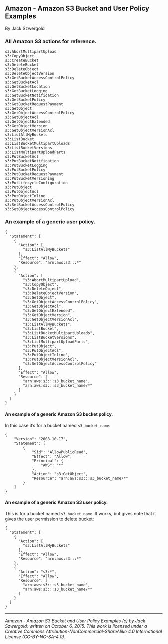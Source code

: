 ## Amazon - Amazon S3 Bucket and User Policy Examples

By Jack Szwergold

### All Amazon S3 actions for reference.

	s3:AbortMultipartUpload
	s3:CopyObject
	s3:CreateBucket
	s3:DeleteBucket
	s3:DeleteObject
	s3:DeleteObjectVersion
	s3:GetBucketAccessControlPolicy
	s3:GetBucketAcl
	s3:GetBucketLocation
	s3:GetBucketLogging
	s3:GetBucketNotification
	s3:GetBucketPolicy
	s3:GetBucketRequestPayment
	s3:GetObject
	s3:GetObjectAccessControlPolicy
	s3:GetObjectAcl
	s3:GetObjectExtended
	s3:GetObjectVersion
	s3:GetObjectVersionAcl
	s3:ListAllMyBuckets
	s3:ListBucket
	s3:ListBucketMultipartUploads
	s3:ListBucketVersions
	s3:ListMultipartUploadParts
	s3:PutBucketAcl
	s3:PutBucketNotification
	s3:PutBucketLogging
	s3:PutBucketPolicy
	s3:PutBucketRequestPayment
	s3:PutBucketVersioning
	s3:PutLifecycleConfiguration
	s3:PutObject
	s3:PutObjectAcl
	s3:PutObjectInline
	s3:PutObjectVersionAcl
	s3:SetBucketAccessControlPolicy
	s3:SetObjectAccessControlPolicy

### An example of a generic user policy.

	{
	  "Statement": [
	    {
	      "Action": [
	        "s3:ListAllMyBuckets"
	      ],
	      "Effect": "Allow",
	      "Resource": "arn:aws:s3:::*"
	    },
	    {
	      "Action": [
	        "s3:AbortMultipartUpload",
	        "s3:CopyObject",
	        "s3:DeleteObject",
	        "s3:DeleteObjectVersion",
	        "s3:GetObject",
	        "s3:GetObjectAccessControlPolicy",
	        "s3:GetObjectAcl",
	        "s3:GetObjectExtended",
	        "s3:GetObjectVersion",
	        "s3:GetObjectVersionAcl",
	        "s3:ListAllMyBuckets",
	        "s3:ListBucket",
	        "s3:ListBucketMultipartUploads",
	        "s3:ListBucketVersions",
	        "s3:ListMultipartUploadParts",
	        "s3:PutObject",
	        "s3:PutObjectAcl",
	        "s3:PutObjectInline",
	        "s3:PutObjectVersionAcl",
	        "s3:SetObjectAccessControlPolicy"
	      ],
	      "Effect": "Allow",
	      "Resource": [
	        "arn:aws:s3:::s3_bucket_name",
	        "arn:aws:s3:::s3_bucket_name/*"
	      ]
	    }
	  ]
	}


#### An example of a generic Amazon S3 bucket policy.

In this case it’s for a bucket named `s3_bucket_name`:

	{
		"Version": "2008-10-17",
		"Statement": [
			{
				"Sid": "AllowPublicRead",
				"Effect": "Allow",
				"Principal": {
					"AWS": "*"
				},
				"Action": "s3:GetObject",
				"Resource": "arn:aws:s3:::s3_bucket_name/*"
			}
		]
	}

#### An example of a generic Amazon S3 user policy.

This is for a bucket named `s3_bucket_name`. It works, but gives note that it gives the user permission to delete bucket:

	{
	  "Statement": [
	    {
	      "Action": [
	        "s3:ListAllMyBuckets"
	      ],
	      "Effect": "Allow",
	      "Resource": "arn:aws:s3:::*"
	    },
	    {
	      "Action": "s3:*",
	      "Effect": "Allow",
	      "Resource": [
	        "arn:aws:s3:::s3_bucket_name",
	        "arn:aws:s3:::s3_bucket_name/*"
	      ]
	    }
	  ]
	}

***

*Amazon - Amazon S3 Bucket and User Policy Examples (c) by Jack Szwergold; written on October 6, 2015. This work is licensed under a Creative Commons Attribution-NonCommercial-ShareAlike 4.0 International License (CC-BY-NC-SA-4.0).*